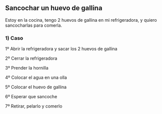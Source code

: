 ## Sancochar un huevo de gallina

Estoy en la cocina, tengo 2 huevos de gallina en mi refrigeradora, y quiero sancocharlas para comerla.

### 1) Caso

1º Abrir la refrigeradora y sacar los 2 huevos de gallina

2º Cerrar la refrigeradora

3º Prender la hornilla

4º Colocar el agua en una olla

5º Colocar el huevo de gallina

6º Esperar que sancoche

7º Retirar, pelarlo y comerlo
